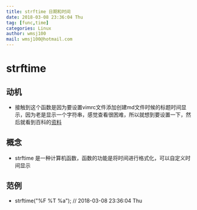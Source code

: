 ```yaml
---
title: strftime 日期和时间
date: 2018-03-08 23:36:04 Thu
tag: [func,time]
categories: Linux
author: wmsj100
mail: wmsj100@hotmail.com
---
```


# strftime

## 动机
- 接触到这个函数是因为要设置vimrc文件添加创建md文件时候的标题时间显示，因为老是显示一个字符串，感觉查看很困难，所以就想到要设置一下，然后就看到百科的[资料](https://baike.baidu.com/item/strftime/9569073?fr=aladdin
)
## 概念
- strftime 是一种计算机函数，函数的功能是将时间进行格式化，可以自定义时间显示

## 范例
- strftime("%F %T %a"); // 2018-03-08 23:36:04 Thu 
